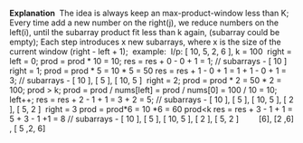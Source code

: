 **Explanation**
​
The idea is always keep an max-product-window less than K;
Every time add a new number on the right(j), we reduce numbers on the left(i), until the subarray product fit less than k again, (subarray could be empty);
Each step introduces x new subarrays, where x is the size of the current window (right - left  + 1);
​
example:
​
I/p: [ 10, 5, 2, 6 ], k = 100
​
right = left = 0;
prod = prod * 10 = 10;
res = res + 0 - 0 + 1 = 1;  // subarrays - [ 10 ]
​
right = 1;
prod = prod * 5 = 10 * 5 = 50
res = res + 1 - 0 + 1 = 1 + 1 - 0 + 1 = 3; // subarrays - [ 10 ], [ 5 ], [ 10, 5 ]
​
right = 2;
prod = prod * 2 = 50 * 2 = 100;
prod > k;
prod = prod / nums[left] = prod / nums[0] = 100 / 10 = 10;
left++;
res = res + 2 - 1 + 1 = 3 + 2 = 5; // subarrays - [ 10 ], [ 5 ], [ 10, 5 ], [ 2 ], [ 5, 2 ]
​
right = 3
prod = prod*6 = 10 *6 = 60
prod<k
res = res + 3 - 1 + 1 = 5 + 3 - 1 +1 = 8 // subarrays - [ 10 ], [ 5 ], [ 10, 5 ], [ 2 ], [ 5, 2 ]          [6], [2 ,6] , [ 5 ,2, 6]
​
​
​
​